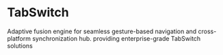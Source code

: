 # TabSwitch
Adaptive fusion engine for seamless gesture-based navigation and cross-platform synchronization hub. providing enterprise-grade TabSwitch solutions
